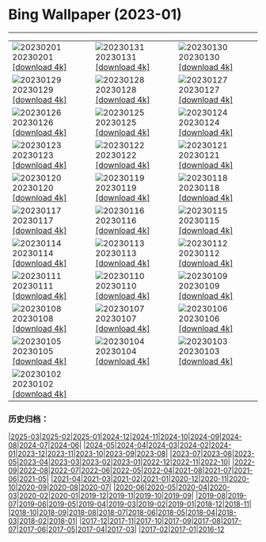 # Bing Wallpaper (2023-01)
**************

<table><tr><td><img class="wallpaper" src="https://www.bing.com/th?id=OHR.TangleCreekFalls_JA-JP6469824642_1920x1080.jpg" alt="20230201"> 20230201 <a href="https://www.bing.com/th?id=OHR.TangleCreekFalls_JA-JP6469824642_UHD.jpg">[download 4k]</a></td><td><img class="wallpaper" src="https://www.bing.com/th?id=OHR.ZebraTrio_JA-JP6416622799_1920x1080.jpg" alt="20230131"> 20230131 <a href="https://www.bing.com/th?id=OHR.ZebraTrio_JA-JP6416622799_UHD.jpg">[download 4k]</a></td><td><img class="wallpaper" src="https://www.bing.com/th?id=OHR.IceSailingBalaton_JA-JP6368044010_1920x1080.jpg" alt="20230130"> 20230130 <a href="https://www.bing.com/th?id=OHR.IceSailingBalaton_JA-JP6368044010_UHD.jpg">[download 4k]</a></td></tr><tr><td><img class="wallpaper" src="https://www.bing.com/th?id=OHR.BlackbirdDay_JA-JP6288787593_1920x1080.jpg" alt="20230129"> 20230129 <a href="https://www.bing.com/th?id=OHR.BlackbirdDay_JA-JP6288787593_UHD.jpg">[download 4k]</a></td><td><img class="wallpaper" src="https://www.bing.com/th?id=OHR.BlueBahamas_JA-JP6230732203_1920x1080.jpg" alt="20230128"> 20230128 <a href="https://www.bing.com/th?id=OHR.BlueBahamas_JA-JP6230732203_UHD.jpg">[download 4k]</a></td><td><img class="wallpaper" src="https://www.bing.com/th?id=OHR.RedMangrove_JA-JP6180973843_1920x1080.jpg" alt="20230127"> 20230127 <a href="https://www.bing.com/th?id=OHR.RedMangrove_JA-JP6180973843_UHD.jpg">[download 4k]</a></td></tr><tr><td><img class="wallpaper" src="https://www.bing.com/th?id=OHR.HighArchChina_JA-JP6689436859_1920x1080.jpg" alt="20230126"> 20230126 <a href="https://www.bing.com/th?id=OHR.HighArchChina_JA-JP6689436859_UHD.jpg">[download 4k]</a></td><td><img class="wallpaper" src="https://www.bing.com/th?id=OHR.BirksofAberfeldy_JA-JP6623744138_1920x1080.jpg" alt="20230125"> 20230125 <a href="https://www.bing.com/th?id=OHR.BirksofAberfeldy_JA-JP6623744138_UHD.jpg">[download 4k]</a></td><td><img class="wallpaper" src="https://www.bing.com/th?id=OHR.ColleSantaLucia_JA-JP6561397295_1920x1080.jpg" alt="20230124"> 20230124 <a href="https://www.bing.com/th?id=OHR.ColleSantaLucia_JA-JP6561397295_UHD.jpg">[download 4k]</a></td></tr><tr><td><img class="wallpaper" src="https://www.bing.com/th?id=OHR.SunriseMoai_JA-JP6509155183_1920x1080.jpg" alt="20230123"> 20230123 <a href="https://www.bing.com/th?id=OHR.SunriseMoai_JA-JP6509155183_UHD.jpg">[download 4k]</a></td><td><img class="wallpaper" src="https://www.bing.com/th?id=OHR.YearRabbit_JA-JP6460790006_1920x1080.jpg" alt="20230122"> 20230122 <a href="https://www.bing.com/th?id=OHR.YearRabbit_JA-JP6460790006_UHD.jpg">[download 4k]</a></td><td><img class="wallpaper" src="https://www.bing.com/th?id=OHR.HuggingKanga_JA-JP6402339579_1920x1080.jpg" alt="20230121"> 20230121 <a href="https://www.bing.com/th?id=OHR.HuggingKanga_JA-JP6402339579_UHD.jpg">[download 4k]</a></td></tr><tr><td><img class="wallpaper" src="https://www.bing.com/th?id=OHR.Daikan2023_JA-JP6315927343_1920x1080.jpg" alt="20230120"> 20230120 <a href="https://www.bing.com/th?id=OHR.Daikan2023_JA-JP6315927343_UHD.jpg">[download 4k]</a></td><td><img class="wallpaper" src="https://www.bing.com/th?id=OHR.SFFParkCity_JA-JP6230793780_1920x1080.jpg" alt="20230119"> 20230119 <a href="https://www.bing.com/th?id=OHR.SFFParkCity_JA-JP6230793780_UHD.jpg">[download 4k]</a></td><td><img class="wallpaper" src="https://www.bing.com/th?id=OHR.WhiteSands_JA-JP6168922639_1920x1080.jpg" alt="20230118"> 20230118 <a href="https://www.bing.com/th?id=OHR.WhiteSands_JA-JP6168922639_UHD.jpg">[download 4k]</a></td></tr><tr><td><img class="wallpaper" src="https://www.bing.com/th?id=OHR.SessileOaks_JA-JP8576874053_1920x1080.jpg" alt="20230117"> 20230117 <a href="https://www.bing.com/th?id=OHR.SessileOaks_JA-JP8576874053_UHD.jpg">[download 4k]</a></td><td><img class="wallpaper" src="https://www.bing.com/th?id=OHR.FrozenBubblesAlberta_JA-JP6003853468_1920x1080.jpg" alt="20230116"> 20230116 <a href="https://www.bing.com/th?id=OHR.FrozenBubblesAlberta_JA-JP6003853468_UHD.jpg">[download 4k]</a></td><td><img class="wallpaper" src="https://www.bing.com/th?id=OHR.Turku_JA-JP5943098075_1920x1080.jpg" alt="20230115"> 20230115 <a href="https://www.bing.com/th?id=OHR.Turku_JA-JP5943098075_UHD.jpg">[download 4k]</a></td></tr><tr><td><img class="wallpaper" src="https://www.bing.com/th?id=OHR.DonkeyFeast_JA-JP1957899183_1920x1080.jpg" alt="20230114"> 20230114 <a href="https://www.bing.com/th?id=OHR.DonkeyFeast_JA-JP1957899183_UHD.jpg">[download 4k]</a></td><td><img class="wallpaper" src="https://www.bing.com/th?id=OHR.Pneumatocysts_JA-JP5507470502_1920x1080.jpg" alt="20230113"> 20230113 <a href="https://www.bing.com/th?id=OHR.Pneumatocysts_JA-JP5507470502_UHD.jpg">[download 4k]</a></td><td><img class="wallpaper" src="https://www.bing.com/th?id=OHR.RumeliHisari_JA-JP1470012953_1920x1080.jpg" alt="20230112"> 20230112 <a href="https://www.bing.com/th?id=OHR.RumeliHisari_JA-JP1470012953_UHD.jpg">[download 4k]</a></td></tr><tr><td><img class="wallpaper" src="https://www.bing.com/th?id=OHR.Umschreibung_JA-JP1758992823_1920x1080.jpg" alt="20230111"> 20230111 <a href="https://www.bing.com/th?id=OHR.Umschreibung_JA-JP1758992823_UHD.jpg">[download 4k]</a></td><td><img class="wallpaper" src="https://www.bing.com/th?id=OHR.HummockIce_JA-JP0176367328_1920x1080.jpg" alt="20230110"> 20230110 <a href="https://www.bing.com/th?id=OHR.HummockIce_JA-JP0176367328_UHD.jpg">[download 4k]</a></td><td><img class="wallpaper" src="https://www.bing.com/th?id=OHR.BisonWindCave_JA-JP1674210211_1920x1080.jpg" alt="20230109"> 20230109 <a href="https://www.bing.com/th?id=OHR.BisonWindCave_JA-JP1674210211_UHD.jpg">[download 4k]</a></td></tr><tr><td><img class="wallpaper" src="https://www.bing.com/th?id=OHR.Breckenridge_JA-JP9779581572_1920x1080.jpg" alt="20230108"> 20230108 <a href="https://www.bing.com/th?id=OHR.Breckenridge_JA-JP9779581572_UHD.jpg">[download 4k]</a></td><td><img class="wallpaper" src="https://www.bing.com/th?id=OHR.Mohair_JA-JP9567347194_1920x1080.jpg" alt="20230107"> 20230107 <a href="https://www.bing.com/th?id=OHR.Mohair_JA-JP9567347194_UHD.jpg">[download 4k]</a></td><td><img class="wallpaper" src="https://www.bing.com/th?id=OHR.BlackFell_JA-JP9311310014_1920x1080.jpg" alt="20230106"> 20230106 <a href="https://www.bing.com/th?id=OHR.BlackFell_JA-JP9311310014_UHD.jpg">[download 4k]</a></td></tr><tr><td><img class="wallpaper" src="https://www.bing.com/th?id=OHR.HIISSF_JA-JP9146225324_1920x1080.jpg" alt="20230105"> 20230105 <a href="https://www.bing.com/th?id=OHR.HIISSF_JA-JP9146225324_UHD.jpg">[download 4k]</a></td><td><img class="wallpaper" src="https://www.bing.com/th?id=OHR.Perihelion_JA-JP8953731752_1920x1080.jpg" alt="20230104"> 20230104 <a href="https://www.bing.com/th?id=OHR.Perihelion_JA-JP8953731752_UHD.jpg">[download 4k]</a></td><td><img class="wallpaper" src="https://www.bing.com/th?id=OHR.HohenzollernBurg_JA-JP3835467583_1920x1080.jpg" alt="20230103"> 20230103 <a href="https://www.bing.com/th?id=OHR.HohenzollernBurg_JA-JP3835467583_UHD.jpg">[download 4k]</a></td></tr><tr><td><img class="wallpaper" src="https://www.bing.com/th?id=OHR.NorwayNYD_JA-JP8138531411_1920x1080.jpg" alt="20230102"> 20230102 <a href="https://www.bing.com/th?id=OHR.NorwayNYD_JA-JP8138531411_UHD.jpg">[download 4k]</a></td><td></td><td></td></tr></table>

### 历史归档：

|[2025-03](/../2025-03/2025-03.md)|[2025-02](/../2025-02/2025-02.md)|[2025-01](/../2025-01/2025-01.md)|[2024-12](/../2024-12/2024-12.md)|[2024-11](/../2024-11/2024-11.md)|[2024-10](/../2024-10/2024-10.md)|[2024-09](/../2024-09/2024-09.md)|[2024-08](/../2024-08/2024-08.md)|[2024-07](/../2024-07/2024-07.md)|[2024-06](/../2024-06/2024-06.md)|
|[2024-05](/../2024-05/2024-05.md)|[2024-04](/../2024-04/2024-04.md)|[2024-03](/../2024-03/2024-03.md)|[2024-02](/../2024-02/2024-02.md)|[2024-01](/../2024-01/2024-01.md)|[2023-12](/../2023-12/2023-12.md)|[2023-11](/../2023-11/2023-11.md)|[2023-10](/../2023-10/2023-10.md)|[2023-09](/../2023-09/2023-09.md)|[2023-08](/../2023-08/2023-08.md)|
|[2023-07](/../2023-07/2023-07.md)|[2023-06](/../2023-06/2023-06.md)|[2023-05](/../2023-05/2023-05.md)|[2023-04](/../2023-04/2023-04.md)|[2023-03](/../2023-03/2023-03.md)|[2023-02](/../2023-02/2023-02.md)|[2023-01](/2023-01.md)|[2022-12](/../2022-12/2022-12.md)|[2022-11](/../2022-11/2022-11.md)|[2022-10](/../2022-10/2022-10.md)|
|[2022-09](/../2022-09/2022-09.md)|[2022-08](/../2022-08/2022-08.md)|[2022-07](/../2022-07/2022-07.md)|[2022-06](/../2022-06/2022-06.md)|[2022-05](/../2022-05/2022-05.md)|[2022-04](/../2022-04/2022-04.md)|[2021-08](/../2021-08/2021-08.md)|[2021-07](/../2021-07/2021-07.md)|[2021-06](/../2021-06/2021-06.md)|[2021-05](/../2021-05/2021-05.md)|
|[2021-04](/../2021-04/2021-04.md)|[2021-03](/../2021-03/2021-03.md)|[2021-02](/../2021-02/2021-02.md)|[2021-01](/../2021-01/2021-01.md)|[2020-12](/../2020-12/2020-12.md)|[2020-11](/../2020-11/2020-11.md)|[2020-10](/../2020-10/2020-10.md)|[2020-09](/../2020-09/2020-09.md)|[2020-08](/../2020-08/2020-08.md)|[2020-07](/../2020-07/2020-07.md)|
|[2020-06](/../2020-06/2020-06.md)|[2020-05](/../2020-05/2020-05.md)|[2020-04](/../2020-04/2020-04.md)|[2020-03](/../2020-03/2020-03.md)|[2020-02](/../2020-02/2020-02.md)|[2020-01](/../2020-01/2020-01.md)|[2019-12](/../2019-12/2019-12.md)|[2019-11](/../2019-11/2019-11.md)|[2019-10](/../2019-10/2019-10.md)|[2019-09](/../2019-09/2019-09.md)|
|[2019-08](/../2019-08/2019-08.md)|[2019-07](/../2019-07/2019-07.md)|[2019-06](/../2019-06/2019-06.md)|[2019-05](/../2019-05/2019-05.md)|[2019-04](/../2019-04/2019-04.md)|[2019-03](/../2019-03/2019-03.md)|[2019-02](/../2019-02/2019-02.md)|[2019-01](/../2019-01/2019-01.md)|[2018-12](/../2018-12/2018-12.md)|[2018-11](/../2018-11/2018-11.md)|
|[2018-10](/../2018-10/2018-10.md)|[2018-09](/../2018-09/2018-09.md)|[2018-08](/../2018-08/2018-08.md)|[2018-07](/../2018-07/2018-07.md)|[2018-06](/../2018-06/2018-06.md)|[2018-05](/../2018-05/2018-05.md)|[2018-04](/../2018-04/2018-04.md)|[2018-03](/../2018-03/2018-03.md)|[2018-02](/../2018-02/2018-02.md)|[2018-01](/../2018-01/2018-01.md)|
|[2017-12](/../2017-12/2017-12.md)|[2017-11](/../2017-11/2017-11.md)|[2017-10](/../2017-10/2017-10.md)|[2017-09](/../2017-09/2017-09.md)|[2017-08](/../2017-08/2017-08.md)|[2017-07](/../2017-07/2017-07.md)|[2017-06](/../2017-06/2017-06.md)|[2017-05](/../2017-05/2017-05.md)|[2017-04](/../2017-04/2017-04.md)|[2017-03](/../2017-03/2017-03.md)|
|[2017-02](/../2017-02/2017-02.md)|[2017-01](/../2017-01/2017-01.md)|[2016-12](/../2016-12/2016-12.md)